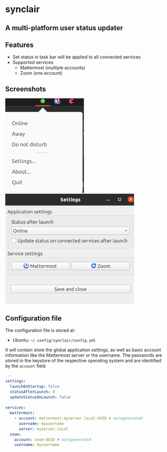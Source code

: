 # synclair
## A multi-platform user status updater

## Features

* Set status in task bar will be applied to all connected services
* Supported services
  * Mattermost (multiple accounts)
  * Zoom (one account)

## Screenshots

![Status update menu](docs/status-menu.png)
![Settings window](docs/settings.png)

## Configuration file

The configuration file is stored at:

* Ubuntu: `~/.config/synclair/config.yml`

It will contain store the global application settings, as well as basic account information like the Mattermost server or the username.
The passwords are stored in the keystore of the respective operating system and are identified by the `account` field

```yaml
---
settings:
  launchOnStartup: false
  statusAfterLaunch: 0
  updateStatusOnLaunch: false

services:
  mattermost:
    - account: mattermost-myserver.local-UUID # autogenerated
      username: myusername
      server: myserver.local
  zoom:
    account: zoom-UUID # autogenerated
    username: myusername
```

